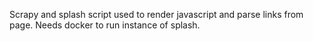 Scrapy and splash script used to render javascript and parse links from page.
Needs docker to run instance of splash.
